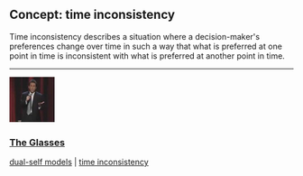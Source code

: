 ## Concept: time inconsistency

Time inconsistency describes a situation where a decision-maker's preferences change over time in such a way that what is preferred at one point in time is inconsistent with what is preferred at another point in time.

<hr>
<div class="clip-listing">
<img src="media/icons/glasses_2.jpg" alt="The Glasses icon">

### [The Glasses](../clip/102/)

[dual-self models](/concept/dual-self-models/) | [time inconsistency](/concept/time-inconsistency/)
</div>

